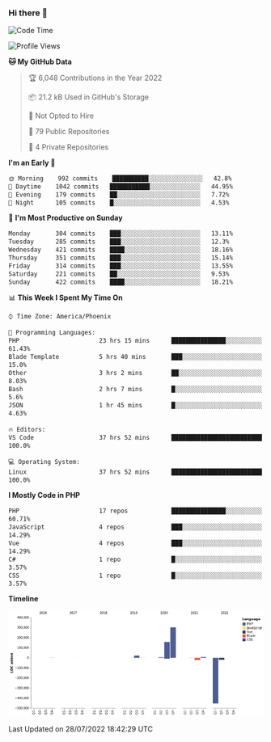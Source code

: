 ### Hi there 👋

<!--START_SECTION:waka-->
![Code Time](http://img.shields.io/badge/Code%20Time-0%20secs-blue)

![Profile Views](http://img.shields.io/badge/Profile%20Views-24-blue)

**🐱 My GitHub Data** 

> 🏆 6,048 Contributions in the Year 2022
 > 
> 📦 21.2 kB Used in GitHub's Storage 
 > 
> 🚫 Not Opted to Hire
 > 
> 📜 79 Public Repositories 
 > 
> 🔑 4 Private Repositories  
 > 
**I'm an Early 🐤** 

```text
🌞 Morning    992 commits    ██████████░░░░░░░░░░░░░░░   42.8% 
🌆 Daytime    1042 commits   ███████████░░░░░░░░░░░░░░   44.95% 
🌃 Evening    179 commits    ██░░░░░░░░░░░░░░░░░░░░░░░   7.72% 
🌙 Night      105 commits    █░░░░░░░░░░░░░░░░░░░░░░░░   4.53%

```
📅 **I'm Most Productive on Sunday** 

```text
Monday       304 commits    ███░░░░░░░░░░░░░░░░░░░░░░   13.11% 
Tuesday      285 commits    ███░░░░░░░░░░░░░░░░░░░░░░   12.3% 
Wednesday    421 commits    ████░░░░░░░░░░░░░░░░░░░░░   18.16% 
Thursday     351 commits    ███░░░░░░░░░░░░░░░░░░░░░░   15.14% 
Friday       314 commits    ███░░░░░░░░░░░░░░░░░░░░░░   13.55% 
Saturday     221 commits    ██░░░░░░░░░░░░░░░░░░░░░░░   9.53% 
Sunday       422 commits    ████░░░░░░░░░░░░░░░░░░░░░   18.21%

```


📊 **This Week I Spent My Time On** 

```text
⌚︎ Time Zone: America/Phoenix

💬 Programming Languages: 
PHP                      23 hrs 15 mins      ███████████████░░░░░░░░░░   61.43% 
Blade Template           5 hrs 40 mins       ███░░░░░░░░░░░░░░░░░░░░░░   15.0% 
Other                    3 hrs 2 mins        ██░░░░░░░░░░░░░░░░░░░░░░░   8.03% 
Bash                     2 hrs 7 mins        █░░░░░░░░░░░░░░░░░░░░░░░░   5.6% 
JSON                     1 hr 45 mins        █░░░░░░░░░░░░░░░░░░░░░░░░   4.63%

🔥 Editors: 
VS Code                  37 hrs 52 mins      █████████████████████████   100.0%

💻 Operating System: 
Linux                    37 hrs 52 mins      █████████████████████████   100.0%

```

**I Mostly Code in PHP** 

```text
PHP                      17 repos            ███████████████░░░░░░░░░░   60.71% 
JavaScript               4 repos             ███░░░░░░░░░░░░░░░░░░░░░░   14.29% 
Vue                      4 repos             ███░░░░░░░░░░░░░░░░░░░░░░   14.29% 
C#                       1 repo              █░░░░░░░░░░░░░░░░░░░░░░░░   3.57% 
CSS                      1 repo              █░░░░░░░░░░░░░░░░░░░░░░░░   3.57%

```


**Timeline**

![Chart not found](https://raw.githubusercontent.com/mikebronner/mikebronner/master/charts/bar_graph.png) 


 Last Updated on 28/07/2022 18:42:29 UTC
<!--END_SECTION:waka-->

<!--
**mikebronner/mikebronner** is a ✨ _special_ ✨ repository because its `README.md` (this file) appears on your GitHub profile.

Here are some ideas to get you started:

- 🔭 I’m currently working on ...
- 🌱 I’m currently learning ...
- 👯 I’m looking to collaborate on ...
- 🤔 I’m looking for help with ...
- 💬 Ask me about ...
- 📫 How to reach me: ...
- 😄 Pronouns: ...
- ⚡ Fun fact: ...
-->
